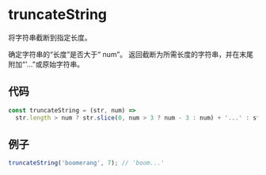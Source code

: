 # truncateString

将字符串截断到指定长度。

确定字符串的“长度”是否大于“ num”。
返回截断为所需长度的字符串，并在末尾附加“'...”或原始字符串。

## 代码

```js
const truncateString = (str, num) =>
  str.length > num ? str.slice(0, num > 3 ? num - 3 : num) + '...' : str;
```

## 例子

```js
truncateString('boomerang', 7); // 'boom...'
```
